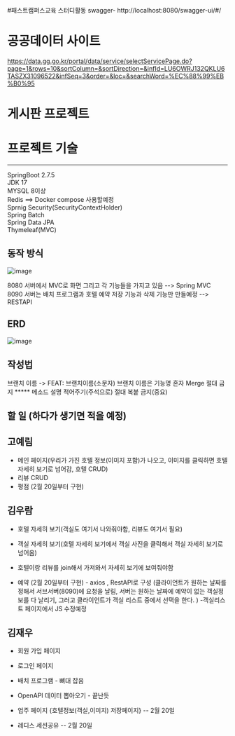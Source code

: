 #패스트캠퍼스교육 스터디활동
swagger- http://localhost:8080/swagger-ui/#/

# 공공데이터 사이트
https://data.gg.go.kr/portal/data/service/selectServicePage.do?page=1&rows=10&sortColumn=&sortDirection=&infId=LU6OWRJ132QKLU6TASZX31096522&infSeq=3&order=&loc=&searchWord=%EC%88%99%EB%B0%95
# 게시판 프로젝트
# 프로젝트 기술
<hr>

SpringBoot 2.7.5 <br>
JDK 17 <br>
MYSQL 8이상 <br>
Redis ==> Docker compose 사용할예정 <br>
Sprnig Security(SecurityContextHolder) <br>
Spring Batch <br>
Spring Data JPA <br>
Thymeleaf(MVC) <br>
## 동작 방식
![image](https://user-images.githubusercontent.com/79129475/218039449-e2fb805e-87bd-44a0-ae53-2aa043845bdd.png)

8080 서버에서 MVC로 화면 그리고 각 기능들을 가지고 있음 --> Spring MVC
8090 서버는 배치 프로그램과 호텔 예약 저장 기능과 삭제 기능만 만들예정 --> RESTAPI



## ERD 
![image](https://user-images.githubusercontent.com/79129475/218641818-f3f11a25-7f1f-4841-8070-41100b803672.png)

## 작성법
브랜치 이름 ->  FEAT: 브랜치이름(소문자)  브랜치 이름은 기능명
 혼자 Merge 절대 금지 *****
 메소드 설명 적어주기(주석으로)
 절대 복붙 금지(중요)
 
## 할 일 (하다가 생기면 적을 예정)
 

## 고예림

- 메인 페이지(우리가 가진 호텔 정보(이미지 포함)가 나오고, 이미지를 클릭하면 호텔 자세히 보기로 넘어감, 호텔 CRUD)
- 리뷰 CRUD  
- 평점 (2월 20일부터 구현)

## 김우람

- 호텔 자세히 보기(객실도 여기서 나와줘야함, 리뷰도 여기서 필요)

- 객실 자세히 보기(호텔 자세히 보기에서 객실 사진을 클릭해서 객실 자세히 보기로 넘어옴)

- 호텔이랑 리뷰를 join해서 가져와서 자세히 보기에 보여줘야함  

- 예약 (2월 20일부터 구현) - axios , RestAPI로 구성
  (클라이언트가 원하는 날짜를 정해서 서브서버(8090)에 요청을 날림, 서버는 원하는 날짜에 예약이 없는 객실정보를 다 날리기, 그러고 클라이언트가 객실 리스트 중에서 선택을 한다. ) -객실리스트 페이지에서 JS 수정예정

## 김재우

- 회원 가입 페이지
- 로그인 페이지

- 배치 프로그램 - 뼈대 잡음
- OpenAPI 데이터 뽑아오기 - 끝난듯
- 업주 페이지 {호텔정보(객실,이미지) 저장페이지} -- 2월 20일
- 레디스 세션공유 -- 2월 20일





